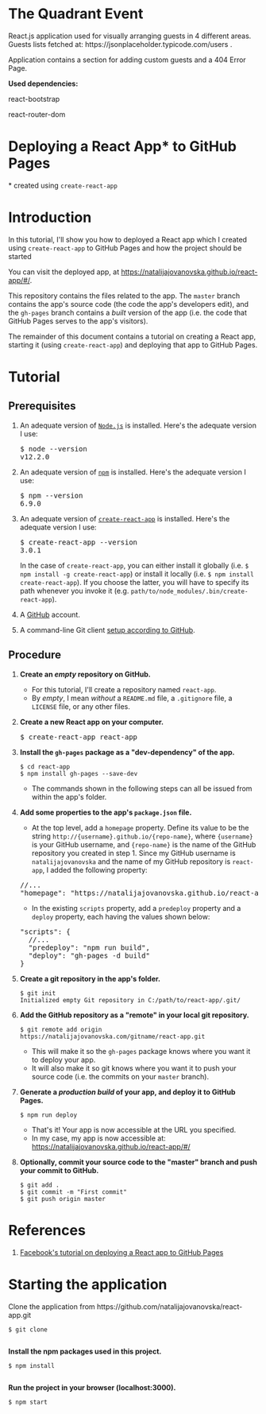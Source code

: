 <div>
  <h1>The Quadrant Event</h1>
  <p>React.js application used for visually arranging guests in 4 different areas. Guests lists fetched at: https://jsonplaceholder.typicode.com/users .</p>
  <p>Application contains a section for adding custom guests and a 404 Error Page.</p>
  <p><strong>Used dependencies:</strong></p>
  <p>react-bootstrap</p>
  <p>react-router-dom</p>
  <h1>Deploying a React App* to GitHub Pages</h1>
  <p>* created using <code>create-react-app</code></p>
  <h1>Introduction</h1>
  <p>In this tutorial, I'll show you how to deployed a React app which I created using <code>create-react-app</code> to
    GitHub Pages and how the project should be started</p>
  <p>You can visit the deployed app, at <a href="https://natalijajovanovska.github.io/react-app/#/" rel="nofollow">https://natalijajovanovska.github.io/react-app/#/</a>.</p>
  <p>This repository contains the files related to the app. The <code>master</code> branch contains the app's source
    code (the code the app's developers edit), and the <code>gh-pages</code> branch contains a <em>built</em> version of
    the app (i.e. the code that GitHub Pages serves to the app's visitors).</p>
  <p>The remainder of this document contains a tutorial on creating a React app, starting it (using
    <code>create-react-app</code>) and deploying that app to GitHub Pages.</p>
  <h1>Tutorial</h1>
  <h2>Prerequisites</h2>
  <ol>
    <li>
      <p>An adequate version of <a href="https://nodejs.org/" rel="nofollow"><code>Node.js</code></a> is installed.
        Here's the adequate version I use:</p>
      <div class="highlight highlight-source-shell">
        <pre>$ node --version
v12.2.0</pre>
      </div>
    </li>
    <li>
      <p>An adequate version of <a href="https://nodejs.org/" rel="nofollow"><code>npm</code></a> is installed. Here's
        the adequate version I use:</p>
      <div class="highlight highlight-source-shell">
        <pre>$ npm --version
6.9.0</pre>
      </div>
    </li>
    <li>
      <p>An adequate version of <a
          href="https://github.com/facebookincubator/create-react-app"><code>create-react-app</code></a> is installed.
        Here's the adequate version I use:</p>
      <div class="highlight highlight-source-shell">
        <pre>$ create-react-app --version
3.0.1</pre>
      </div>
      <p>In the case of <code>create-react-app</code>, you can either install it globally (i.e.
        <code>$ npm install -g create-react-app</code>) or install it locally (i.e.
        <code>$ npm install create-react-app</code>). If you choose the latter, you will have to specify its path
        whenever you invoke it (e.g. <code>path/to/node_modules/.bin/create-react-app</code>).</p>
    </li>
    <li>
      <p>A <a href="https://www.github.com">GitHub</a> account.</p>
    </li>
    <li>
      <p>A command-line Git client <a href="https://help.github.com/articles/set-up-git/">setup according to GitHub</a>.
      </p>
    </li>
  </ol>
  <h2>Procedure</h2>
  <ol>
    <li>
      <p><strong>Create an <em>empty</em> repository on GitHub.</strong></p>
      <ul>
        <li>For this tutorial, I'll create a repository named <code>react-app</code>.</li>
        <li>By <em>empty</em>, I mean <em>without</em> a <code>README.md</code> file, a <code>.gitignore</code> file, a
          <code>LICENSE</code> file, or any other files.</li>
      </ul>
    </li>
    <li>
      <p><strong>Create a new React app on your computer.</strong></p>
      <div>
        <pre>$ create-react-app react-app</pre>
      </div>
    </li>
    <li>
      <p><strong>Install the <code>gh-pages</code> package as a "dev-dependency" of the app.</strong></p>
      <pre><code>$ cd react-app
$ npm install gh-pages --save-dev
</code></pre>
      <ul>
        <li>The commands shown in the following steps can all be issued from within the app's folder.</li>
      </ul>
    </li>
    <li>
      <p><strong>Add some properties to the app's <code>package.json</code> file.</strong></p>
      <ul>
        <li>At the top level, add a <code>homepage</code> property. Define its value to be the string
          <code>http://{username}.github.io/{repo-name}</code>, where <code>{username}</code> is your GitHub username,
          and <code>{repo-name}</code> is the name of the GitHub repository you created in step 1. Since my GitHub
          username is <code>natalijajovanovska</code> and the name of my GitHub repository is <code>react-app</code>, I
          added the following property:</li>
      </ul>
      <div>
        <pre><span><span>//</span>...</span>
<span><span>"</span>homepage<span>"</span></span><span>:</span> <span><span>"</span>https://natalijajovanovska.github.io/react-app<span>"</span></span></pre>
      </div>
      <ul>
        <li>In the existing <code>scripts</code> property, add a <code>predeploy</code> property and a
          <code>deploy</code> property, each having the values shown below:</li>
      </ul>
      <div>
        <pre><span><span>"</span>scripts<span>"</span></span><span>:</span> {
  <span><span>//</span>...</span>
  <span><span>"</span>predeploy<span>"</span></span><span>:</span> <span ><span >"</span>npm run build<span >"</span></span>,
  <span ><span >"</span>deploy<span >"</span></span><span >:</span> <span ><span >"</span>gh-pages -d build<span >"</span></span>
}</pre>
      </div>
      <ul>
      </ul>
    </li>
    <li>
      <p><strong>Create a git repository in the app's folder.</strong></p>
      <pre><code>$ git init
Initialized empty Git repository in C:/path/to/react-app/.git/
</code></pre>
    </li>
    <li>
      <p><strong>Add the GitHub repository as a "remote" in your local git repository.</strong></p>
      <pre><code>$ git remote add origin https://natalijajovanovska.com/gitname/react-app.git
</code></pre>
      <ul>
        <li>This will make it so the <code>gh-pages</code> package knows where you want it to deploy your app.</li>
        <li>It will also make it so git knows where you want it to push your source code (i.e. the commits on your
          <code>master</code> branch).</li>
      </ul>
    </li>
    <li>
      <p><strong>Generate a <em>production build</em> of your app, and deploy it to GitHub Pages.</strong></p>
      <pre><code>$ npm run deploy
</code></pre>
      <ul>
        <li>That's it! Your app is now accessible at the URL you specified.</li>
        <li>In my case, my app is now accessible at: <a href="https://natalijajovanovska.github.io/react-app/#/"
            rel="nofollow">https://natalijajovanovska.github.io/react-app/#/</a></li>
      </ul>
    </li>
    <li>
      <p><strong>Optionally, commit your source code to the "master" branch and push your commit to GitHub.</strong></p>
      <pre><code>$ git add .
$ git commit -m "First commit"
$ git push origin master
</code></pre>
    </li>
  </ol>
  <h1>References</h1>
  <ol>
    <li><a href="https://facebook.github.io/create-react-app/docs/deployment#github-pages-https-pagesgithubcom"
        rel="nofollow">Facebook's tutorial on deploying a React app to GitHub Pages</a></li>
  </ol>
  <h1>Starting the application</h1>
  <p>Clone the application from https://github.com/natalijajovanovska/react-app.git</p>
  <pre><code>$ git clone
    </code></pre>
  <p><strong>Install the npm packages used in this project.</strong></p>
  <pre><code>$ npm install
      </code></pre>
  <p><strong>Run the project in your browser (localhost:3000).</strong></p>
  <pre><code>$ npm start
    </code></pre>
  </article>
</div>
</div>

